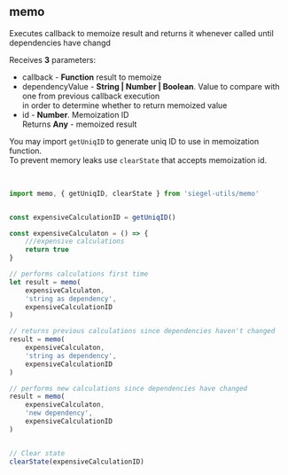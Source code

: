 ## memo

Executes callback to memoize result and returns it whenever called until dependencies have changd<br />

Receives **3** parameters:<br />
- callback - **Function** result to memoize<br />
- dependencyValue - **String | Number | Boolean**. Value to compare with one from previous callback execution<br />
    in order to determine whether to return memoized value<br />
- id - **Number**. Memoization ID <br />
Returns **Any** - memoized result<br />

You may import `getUniqID` to generate uniq ID to use in memoization function.<br />
To prevent memory leaks use `clearState` that accepts memoization id.


<br />

```js
import memo, { getUniqID, clearState } from 'siegel-utils/memo'


const expensiveCalculationID = getUniqID()

const expensiveCalculaton = () => {
    ///expensive calculations
    return true
}

// performs calculations first time
let result = memo(
    expensiveCalculaton,
    'string as dependency',
    expensiveCalculationID
)

// returns previous calculations since dependencies haven't changed
result = memo(
    expensiveCalculaton,
    'string as dependency',
    expensiveCalculationID
)

// performs new calculations since dependencies have changed
result = memo(
    expensiveCalculaton,
    'new dependency',
    expensiveCalculationID
)


// Clear state
clearState(expensiveCalculationID)
```